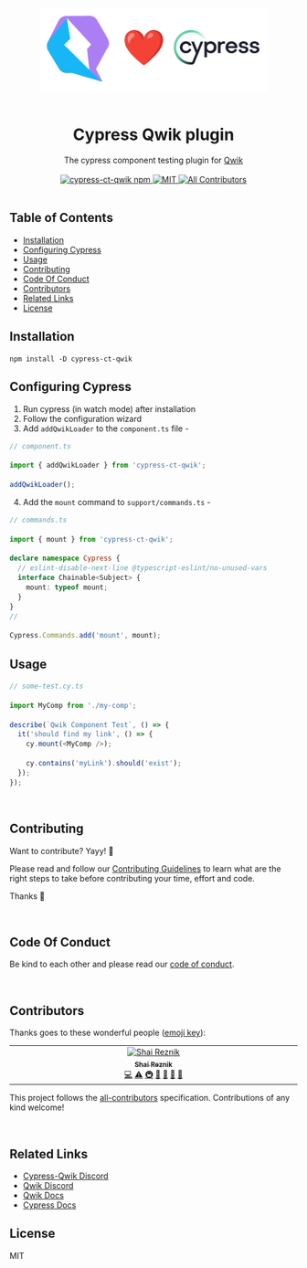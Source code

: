 <p align="center">
<br/>
  <img width="400" src="./assets/cypress-qwik.png" alt="Qwik loves Cypress">
  <br/>
  <br/>
</p>

<h1 align='center'>Cypress Qwik plugin</h1>

<div align='center'>
  The cypress component testing plugin for <a href='https://github.com/BuilderIO/qwik'>Qwik</a>
  <br><br>

  <a href='https://img.shields.io/npm/v/cypress-ct-qwik?label=npm%20version'>
  <img src='https://img.shields.io/npm/v/cypress-ct-qwik?label=npm%20version' alt='cypress-ct-qwik npm'>
  </a>
  <a href='https://opensource.org/licenses/MIT'>
  <img src='https://img.shields.io/badge/License-MIT-green.svg' alt='MIT'>
  </a>
  <a href='#contributors'>
  <img src='https://img.shields.io/badge/all_contributors-1-orange.svg?style=flat-square' alt='All Contributors'>
  </a>

</div>
<br>

## Table of Contents

- [Installation](#installation)
- [Configuring Cypress](#configuring-cypress)
- [Usage](#usage)
- [Contributing](#contributing)
- [Code Of Conduct](#code-of-conduct)
- [Contributors](#contributors)
- [Related Links](#related-links)
- [License](#license)

## Installation

```console
npm install -D cypress-ct-qwik
```

## Configuring Cypress

1. Run cypress (in watch mode) after installation
2. Follow the configuration wizard
3. Add `addQwikLoader` to the `component.ts` file -

```ts
// component.ts

import { addQwikLoader } from 'cypress-ct-qwik';

addQwikLoader();
```

4. Add the `mount` command to `support/commands.ts` -

```ts
// commands.ts

import { mount } from 'cypress-ct-qwik';

declare namespace Cypress {
  // eslint-disable-next-line @typescript-eslint/no-unused-vars
  interface Chainable<Subject> {
    mount: typeof mount;
  }
}
//

Cypress.Commands.add('mount', mount);
```

## Usage

```ts
// some-test.cy.ts

import MyComp from './my-comp';

describe(`Qwik Component Test`, () => {
  it('should find my link', () => {
    cy.mount(<MyComp />);

    cy.contains('myLink').should('exist');
  });
});
```

<br/>

## Contributing

Want to contribute? Yayy! 🎉

Please read and follow our [Contributing Guidelines](CONTRIBUTING.md) to learn what are the right steps to take before contributing your time, effort and code.

Thanks 🙏

<br/>

## Code Of Conduct

Be kind to each other and please read our [code of conduct](CODE_OF_CONDUCT.md).

<br/>

## Contributors

Thanks goes to these wonderful people ([emoji key](https://allcontributors.org/docs/en/emoji-key)):

<!-- ALL-CONTRIBUTORS-LIST:START - Do not remove or modify this section -->
<!-- prettier-ignore-start -->
<!-- markdownlint-disable -->
<table>
  <tbody>
    <tr>
      <td align="center" valign="top" width="14.28%"><a href="https://hirez.io/?utm_source=github&utm_medium=link&utm_campaign=cypress-qwik"><img src="https://avatars1.githubusercontent.com/u/1430726?v=4?s=100" width="100px;" alt="Shai Reznik"/><br /><sub><b>Shai Reznik</b></sub></a><br /><a href="https://github.com/qwikifiers/cypress-qwik/commits?author=shairez" title="Code">💻</a> <a href="https://github.com/qwikifiers/cypress-qwik/commits?author=shairez" title="Tests">⚠️</a> <a href="#infra-shairez" title="Infrastructure (Hosting, Build-Tools, etc)">🚇</a> <a href="https://github.com/qwikifiers/cypress-qwik/commits?author=shairez" title="Documentation">📖</a> <a href="#maintenance-shairez" title="Maintenance">🚧</a> <a href="https://github.com/qwikifiers/cypress-qwik/pulls?q=is%3Apr+reviewed-by%3Ashairez" title="Reviewed Pull Requests">👀</a> <a href="#ideas-shairez" title="Ideas, Planning, & Feedback">🤔</a></td>
    </tr>
   
  </tbody>
</table>

<!-- markdownlint-restore -->
<!-- prettier-ignore-end -->

<!-- ALL-CONTRIBUTORS-LIST:END -->

This project follows the [all-contributors](https://github.com/all-contributors/all-contributors) specification. Contributions of any kind welcome!

<br/>

## Related Links

- [Cypress-Qwik Discord](https://discord.gg/PVWUUejrez)
- [Qwik Discord](https://qwik.builder.io/chat)
- [Qwik Docs](https://qwik.builder.io/)
- [Cypress Docs](https://www.cypress.io/)

## License

MIT
